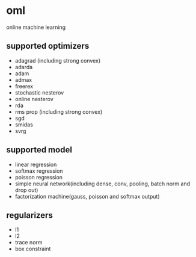 # oml
online machine learning

## supported optimizers
- adagrad (including strong convex)
- adarda
- adam
- admax
- freerex
- stochastic nesterov
- online nesterov
- rda
- rms prop (including strong convex)
- sgd
- smidas
- svrg

## supported model
- linear regression
- softmax regression
- poisson regression
- simple neural network(including dense, conv, pooling, batch norm and drop out)
- factorization machine(gauss, poisson and softmax output)

## regularizers
- l1
- l2
- trace norm
- box constraint
